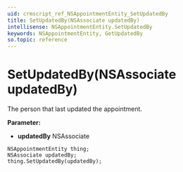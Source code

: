 ```yaml
---
uid: crmscript_ref_NSAppointmentEntity_SetUpdatedBy
title: SetUpdatedBy(NSAssociate updatedBy)
intellisense: NSAppointmentEntity.SetUpdatedBy
keywords: NSAppointmentEntity, GetUpdatedBy
so.topic: reference
---
```


# SetUpdatedBy(NSAssociate updatedBy)

The person that last updated the appointment.

**Parameter:** 
 - **updatedBy** NSAssociate

```crmscript
NSAppointmentEntity thing;
NSAssociate updatedBy;
thing.SetUpdatedBy(updatedBy);
```

